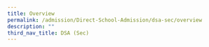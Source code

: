```yaml
---
title: Overview
permalink: /admission/Direct-School-Admission/dsa-sec/overview
description: ""
third_nav_title: DSA (Sec)
---
```






